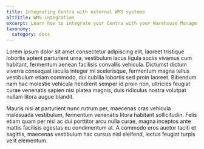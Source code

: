```yaml
---
title: Integrating Centra with external WMS systems
altTitle: WMS integration
excerpt: Learn how to integrate your Centra with your Warehouse Management System
taxonomy:
  category: docs
---
```


Lorem ipsum dolor sit amet consectetur adipiscing elit, laoreet tristique lobortis aptent parturient urna, vestibulum lacus ligula sociis vivamus cum habitant, fermentum aenean facilisis convallis vehicula. Dictumst dictum viverra consequat iaculis integer mi scelerisque, fermentum magna tellus vestibulum etiam commodo, dui cubilia lobortis sed proin laoreet. Bibendum nam hac molestie vehicula hendrerit semper id proin non, ultricies feugiat curae venenatis sapien nisi platea magnis, duis ridiculus nostra volutpat nullam litora augue blandit.

Mauris nisi at parturient nunc rutrum per, maecenas cras vehicula malesuada vestibulum, fermentum venenatis litora habitant sollicitudin. Felis etiam quam per nisl ac dui porttitor arcu nulla curae, magna inceptos ante mattis facilisis egestas eu condimentum at. A commodo eros auctor taciti et sagittis, maecenas vestibulum hac cursus nisl eleifend, lectus feugiat turpis velit elementum.
